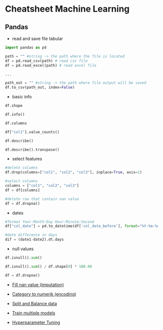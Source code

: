 # Cheatsheet Machine Learning

## Pandas

- read and save file tabular

```py
import pandas as pd

path = "" #string -> the path where the file is located
df = pd.read_csv(path) # read csv file
df = pd.read_excel(path) # read excel file

...

path_out = "" #string -> the path where file output will be saved
df.to_csv(path_out, index=False)
```

- basic info

```py
df.shape

df.info()

df.columns

df["col1"].value_counts()

df.describe()

df.describe().transpose()
```

- select features

```py
#delete columns
df.drop(columns=["col1", "col2", "col3"], inplace=True, axis=1)

#select columns
columns = ["col1", "col2", "col3"]
df = df[columns]

#delete row that contain nan value
df = df.dropna()
```

- dates

```py
#format Year-Month-Day Hour:Minute:Second
df["col_date"] = pd.to_datetime(df['col_date_before'], format="%Y-%m-%d %H:%M:%S")

#date difference in days
dif = (date1-date2).dt.days
```

- null values

```py
df.isnull().sum()

df.isnull().sum() / df.shape[0] * 100.00

df = df.dropna()
```

- [Fill nan value (imputation)](https://github.com/mufis-coder/machine-learning-cheatsheet/blob/main/imputation.md)

- [Category to numerik (encoding)](https://github.com/mufis-coder/machine-learning-cheatsheet/blob/main/encoding.md)

- [Split and Balance data](https://github.com/mufis-coder/machine-learning-cheatsheet/blob/main/split-balancing-data.md)

- [Train multiple models](https://github.com/mufis-coder/machine-learning-cheatsheet/blob/main/multiple-models.md)

- [Hyperparameter Tuning](https://github.com/mufis-coder/machine-learning-cheatsheet/blob/main/hyperparameter-tuning.md)
